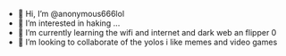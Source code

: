 - 👋 Hi, I’m @anonymous666lol
- 👀 I’m interested in haking ...
- 🌱 I’m currently learning the wifi and internet and dark web an flipper 0
- 💞️ I’m looking to collaborate of the yolos
i like memes and video games

<!---
anonymous666lol/anonymous666lol is a ✨ special ✨ repository because its `README.md` (this file) appears on your GitHub profile.
You can click the Preview link to take a look at your changes.
--->
